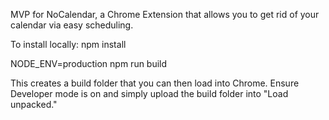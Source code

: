 MVP for NoCalendar, a Chrome Extension that allows you to get rid of your calendar via easy scheduling.

To install locally:
npm install

NODE_ENV=production npm run build

This creates a build folder that you can then load into Chrome. Ensure Developer mode is on and simply upload the build folder into "Load unpacked."